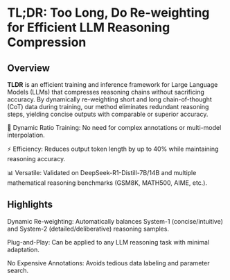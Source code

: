 # TL;DR: Too Long, Do Re-weighting for Efficient LLM Reasoning Compression

## Overview

**TLDR** is an efficient training and inference framework for Large Language Models (LLMs) that compresses reasoning chains without sacrificing accuracy. By dynamically re-weighting short and long chain-of-thought (CoT) data during training, our method eliminates redundant reasoning steps, yielding concise outputs with comparable or superior accuracy.

🚀 Dynamic Ratio Training: No need for complex annotations or multi-model interpolation.

⚡ Efficiency: Reduces output token length by up to 40% while maintaining reasoning accuracy.

📊 Versatile: Validated on DeepSeek-R1-Distill-7B/14B and multiple mathematical reasoning benchmarks (GSM8K, MATH500, AIME, etc.).


## Highlights

Dynamic Re-weighting: Automatically balances System-1 (concise/intuitive) and System-2 (detailed/deliberative) reasoning samples.

Plug-and-Play: Can be applied to any LLM reasoning task with minimal adaptation.

No Expensive Annotations: Avoids tedious data labeling and parameter search.
